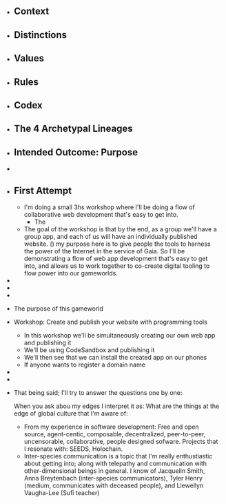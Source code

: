 - ## Context
- ## Distinctions
- ## Values
- ## Rules
- ## Codex
- ## The 4 Archetypal Lineages
- ## Intended Outcome: Purpose
-
- ## First Attempt
	- I'm doing a small 3hs workshop where I'll be doing a flow of collaborative web development that's easy to get into.
		- The
	- The goal of the workshop is that by the end, as a group we'll have a group app, and each of us will have an individually published website.
	  ()
	  my purpose here is to give people the tools to harness the power of the Internet in the service of Gaia. So I'll be demonstrating a flow of web app development that's easy to get into, and allows us to work together to co-create digital tooling to flow power into our gameworlds.
-
-
-
- The purpose of this gameworld
- Workshop: Create and publish your website with programming tools
	- In this workshop we'll be simultaneously creating our own web app and publishing it
	- We'll be using CodeSandbox and publishing it
	- We'll then see that we can install the created app on our phones
	- If anyone wants to register a domain name
-
-
- That being said; I'll try to answer the questions one by one:
  
  When you ask abou my edges I interpret it as: What are the things at the edge of global culture that I'm aware of:
	- From my experience in software development: Free and open source, agent-centic, composable, decentralized, peer-to-peer, uncensorable, collaborative, people designed sofware. Projects that I resonate with: SEEDS, Holochain.
	- Inter-species communication is a topic that I'm really enthustiastic about getting into; along with telepathy and communication with other-dimensional beings in general. I know of Jacquelin Smith, Anna Breytenbach (inter-species communicators), Tyler Henry (medium, communicates with deceased people), and Llewellyn Vaugha-Lee (Sufi teacher)